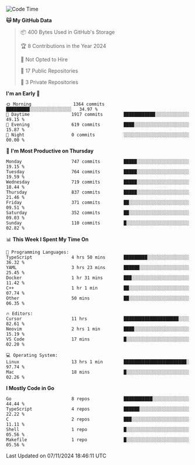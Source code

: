 <!--START_SECTION:waka-->
![Code Time](http://img.shields.io/badge/Code%20Time-936%20hrs%204%20mins-blue)

**🐱 My GitHub Data** 

> 📦 400 Bytes Used in GitHub's Storage 
 > 
> 🏆 8 Contributions in the Year 2024
 > 
> 🚫 Not Opted to Hire
 > 
> 📜 17 Public Repositories 
 > 
> 🔑 3 Private Repositories 
 > 
**I'm an Early 🐤** 

```text
🌞 Morning                1364 commits        █████████░░░░░░░░░░░░░░░░   34.97 % 
🌆 Daytime                1917 commits        ████████████░░░░░░░░░░░░░   49.15 % 
🌃 Evening                619 commits         ████░░░░░░░░░░░░░░░░░░░░░   15.87 % 
🌙 Night                  0 commits           ░░░░░░░░░░░░░░░░░░░░░░░░░   00.00 % 
```
📅 **I'm Most Productive on Thursday** 

```text
Monday                   747 commits         █████░░░░░░░░░░░░░░░░░░░░   19.15 % 
Tuesday                  764 commits         █████░░░░░░░░░░░░░░░░░░░░   19.59 % 
Wednesday                719 commits         █████░░░░░░░░░░░░░░░░░░░░   18.44 % 
Thursday                 837 commits         █████░░░░░░░░░░░░░░░░░░░░   21.46 % 
Friday                   371 commits         ██░░░░░░░░░░░░░░░░░░░░░░░   09.51 % 
Saturday                 352 commits         ██░░░░░░░░░░░░░░░░░░░░░░░   09.03 % 
Sunday                   110 commits         █░░░░░░░░░░░░░░░░░░░░░░░░   02.82 % 
```


📊 **This Week I Spent My Time On** 

```text
💬 Programming Languages: 
TypeScript               4 hrs 50 mins       █████████░░░░░░░░░░░░░░░░   36.32 % 
YAML                     3 hrs 23 mins       ██████░░░░░░░░░░░░░░░░░░░   25.45 % 
Docker                   1 hr 31 mins        ███░░░░░░░░░░░░░░░░░░░░░░   11.42 % 
C++                      1 hr 1 min          ██░░░░░░░░░░░░░░░░░░░░░░░   07.74 % 
Other                    50 mins             ██░░░░░░░░░░░░░░░░░░░░░░░   06.35 % 

🔥 Editors: 
Cursor                   11 hrs              █████████████████████░░░░   82.61 % 
Neovim                   2 hrs 1 min         ████░░░░░░░░░░░░░░░░░░░░░   15.19 % 
VS Code                  17 mins             █░░░░░░░░░░░░░░░░░░░░░░░░   02.20 % 

💻 Operating System: 
Linux                    13 hrs 1 min        ████████████████████████░   97.74 % 
Mac                      18 mins             █░░░░░░░░░░░░░░░░░░░░░░░░   02.26 % 
```

**I Mostly Code in Go** 

```text
Go                       8 repos             ███████████░░░░░░░░░░░░░░   44.44 % 
TypeScript               4 repos             ██████░░░░░░░░░░░░░░░░░░░   22.22 % 
C                        2 repos             ███░░░░░░░░░░░░░░░░░░░░░░   11.11 % 
Shell                    1 repo              █░░░░░░░░░░░░░░░░░░░░░░░░   05.56 % 
Makefile                 1 repo              █░░░░░░░░░░░░░░░░░░░░░░░░   05.56 % 
```




 Last Updated on 07/11/2024 18:46:11 UTC
<!--END_SECTION:waka-->
